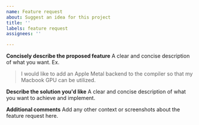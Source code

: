 ```yaml
---
name: Feature request
about: Suggest an idea for this project
title: ''
labels: feature request
assignees: ''

---
```


**Concisely describe the proposed feature**
A clear and concise description of what you want. Ex. 
> I would like to add an Apple Metal backend to the compiler so that my Macbook GPU can be utilized.

**Describe the solution you'd like**
A clear and concise description of what you want to achieve and implement.

**Additional comments**
Add any other context or screenshots about the feature request here.
